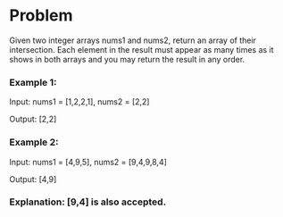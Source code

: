# Problem

Given two integer arrays nums1 and nums2, return an array of their intersection. Each element in the result must appear as many times as it shows in both arrays and you may return the result in any order.

 
### Example 1:

Input: nums1 = [1,2,2,1], nums2 = [2,2]

Output: [2,2]

### Example 2:

Input: nums1 = [4,9,5], nums2 = [9,4,9,8,4]

Output: [4,9]

### Explanation: [9,4] is also accepted.
